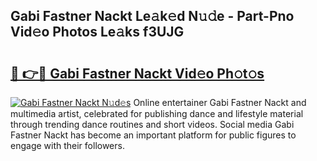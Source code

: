 ## Gabi Fastner Nackt Le𝚊k𝚎d N𝚞𝚍e - Part-Pno Vid𝚎o Photos Le𝚊ks f3UJG

# <h2><a href="http://fb3calb.evod.top/?m=Gabi+Fastner+Nackt">🔗 👉🔴 Gabi Fastner Nackt Vid𝚎o Ph𝚘t𝚘s</a></h2>

[![Gabi Fastner Nackt N𝚞d𝚎s](https://i.imgur.com/8V9OHl7.gif)](http://fb3calb.evod.top/?m=Gabi+Fastner+Nackt)
Online entertainer Gabi Fastner Nackt and multimedia artist, celebrated for publishing dance and lifestyle material through trending dance routines and short videos. Social media Gabi Fastner Nackt has become an important platform for public figures to engage with their followers. 
